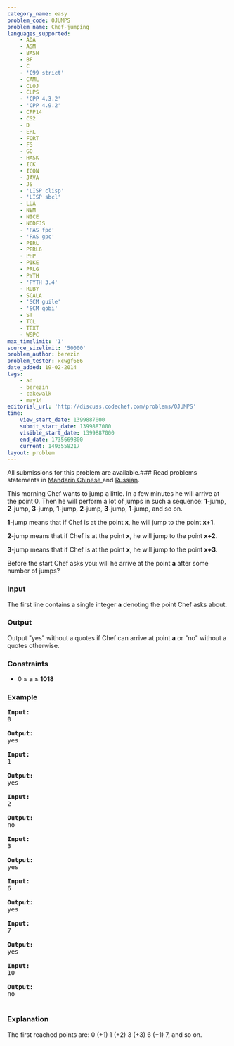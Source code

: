 ```yaml
---
category_name: easy
problem_code: OJUMPS
problem_name: Chef-jumping
languages_supported:
    - ADA
    - ASM
    - BASH
    - BF
    - C
    - 'C99 strict'
    - CAML
    - CLOJ
    - CLPS
    - 'CPP 4.3.2'
    - 'CPP 4.9.2'
    - CPP14
    - CS2
    - D
    - ERL
    - FORT
    - FS
    - GO
    - HASK
    - ICK
    - ICON
    - JAVA
    - JS
    - 'LISP clisp'
    - 'LISP sbcl'
    - LUA
    - NEM
    - NICE
    - NODEJS
    - 'PAS fpc'
    - 'PAS gpc'
    - PERL
    - PERL6
    - PHP
    - PIKE
    - PRLG
    - PYTH
    - 'PYTH 3.4'
    - RUBY
    - SCALA
    - 'SCM guile'
    - 'SCM qobi'
    - ST
    - TCL
    - TEXT
    - WSPC
max_timelimit: '1'
source_sizelimit: '50000'
problem_author: berezin
problem_tester: xcwgf666
date_added: 19-02-2014
tags:
    - ad
    - berezin
    - cakewalk
    - may14
editorial_url: 'http://discuss.codechef.com/problems/OJUMPS'
time:
    view_start_date: 1399887000
    submit_start_date: 1399887000
    visible_start_date: 1399887000
    end_date: 1735669800
    current: 1493558217
layout: problem
---
```

All submissions for this problem are available.###  Read problems statements in [Mandarin Chinese ](http://www.codechef.com/download/translated/MAY14/mandarin/OJUMPS.pdf) and [Russian](http://www.codechef.com/download/translated/MAY14/russian/OJUMPS.pdf).

This morning Chef wants to jump a little. In a few minutes he will arrive at the point 0. Then he will perform a lot of jumps in such a sequence: **1**-jump, **2**-jump, **3**-jump, **1**-jump, **2**-jump, **3**-jump, **1**-jump, and so on.

**1**-jump means that if Chef is at the point **x**, he will jump to the point **x+1**.

**2**-jump means that if Chef is at the point **x**, he will jump to the point **x+2**.

**3**-jump means that if Chef is at the point **x**, he will jump to the point **x+3**.

Before the start Chef asks you: will he arrive at the point **a** after some number of jumps?

### Input

The first line contains a single integer **a** denoting the point Chef asks about.

### Output

Output "yes" without a quotes if Chef can arrive at point **a** or "no" without a quotes otherwise.

### Constraints

- 0 ≤ **a** ≤ **1018**

### Example

<pre><b>Input:</b>
0

<b>Output:</b>
yes

<b>Input:</b>
1

<b>Output:</b>
yes

<b>Input:</b>
2

<b>Output:</b>
no

<b>Input:</b>
3

<b>Output:</b>
yes

<b>Input:</b>
6

<b>Output:</b>
yes

<b>Input:</b>
7

<b>Output:</b>
yes

<b>Input:</b>
10

<b>Output:</b>
no

</pre>
### Explanation

 The first reached points are: 0 (+1) 1 (+2) 3 (+3) 6 (+1) 7, and so on.
